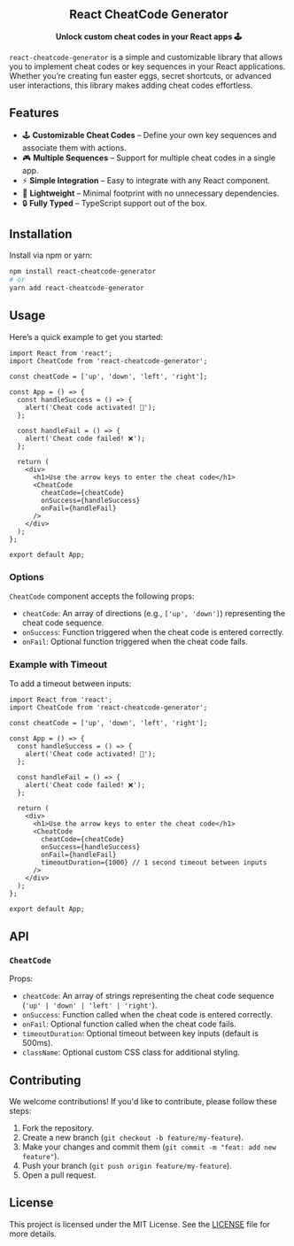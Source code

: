 <h2 align="center">React CheatCode Generator</h2>
<p align="center"><strong>Unlock custom cheat codes in your React apps 🕹</strong></p>

`react-cheatcode-generator` is a simple and customizable library that allows you to implement cheat codes or key sequences in your React applications. Whether you’re creating fun easter eggs, secret shortcuts, or advanced user interactions, this library makes adding cheat codes effortless.

## Features

- 🕹️ **Customizable Cheat Codes** – Define your own key sequences and associate them with actions.
- 🎮 **Multiple Sequences** – Support for multiple cheat codes in a single app.
- ⚡ **Simple Integration** – Easy to integrate with any React component.
- 🚀 **Lightweight** – Minimal footprint with no unnecessary dependencies.
- 🔒 **Fully Typed** – TypeScript support out of the box.

## Installation

Install via npm or yarn:

```bash
npm install react-cheatcode-generator
# or
yarn add react-cheatcode-generator
```

## Usage

Here’s a quick example to get you started:

```tsx
import React from 'react';
import CheatCode from 'react-cheatcode-generator';

const cheatCode = ['up', 'down', 'left', 'right'];

const App = () => {
  const handleSuccess = () => {
    alert('Cheat code activated! 🚀');
  };

  const handleFail = () => {
    alert('Cheat code failed! ❌');
  };

  return (
    <div>
      <h1>Use the arrow keys to enter the cheat code</h1>
      <CheatCode
        cheatCode={cheatCode}
        onSuccess={handleSuccess}
        onFail={handleFail}
      />
    </div>
  );
};

export default App;
```

### Options

`CheatCode` component accepts the following props:

- `cheatCode`: An array of directions (e.g., `['up', 'down']`) representing the cheat code sequence.
- `onSuccess`: Function triggered when the cheat code is entered correctly.
- `onFail`: Optional function triggered when the cheat code fails.

### Example with Timeout

To add a timeout between inputs:

```tsx
import React from 'react';
import CheatCode from 'react-cheatcode-generator';

const cheatCode = ['up', 'down', 'left', 'right'];

const App = () => {
  const handleSuccess = () => {
    alert('Cheat code activated! 🚀');
  };

  const handleFail = () => {
    alert('Cheat code failed! ❌');
  };

  return (
    <div>
      <h1>Use the arrow keys to enter the cheat code</h1>
      <CheatCode
        cheatCode={cheatCode}
        onSuccess={handleSuccess}
        onFail={handleFail}
        timeoutDuration={1000} // 1 second timeout between inputs
      />
    </div>
  );
};

export default App;
```

## API

### `CheatCode`

Props:
- `cheatCode`: An array of strings representing the cheat code sequence (`'up' | 'down' | 'left' | 'right'`).
- `onSuccess`: Function called when the cheat code is entered correctly.
- `onFail`: Optional function called when the cheat code fails.
- `timeoutDuration`: Optional timeout between key inputs (default is 500ms).
- `className`: Optional custom CSS class for additional styling.

## Contributing

We welcome contributions! If you'd like to contribute, please follow these steps:

1. Fork the repository.
2. Create a new branch (`git checkout -b feature/my-feature`).
3. Make your changes and commit them (`git commit -m "feat: add new feature"`).
4. Push your branch (`git push origin feature/my-feature`).
5. Open a pull request.

## License

This project is licensed under the MIT License. See the [LICENSE](./LICENSE) file for more details.
